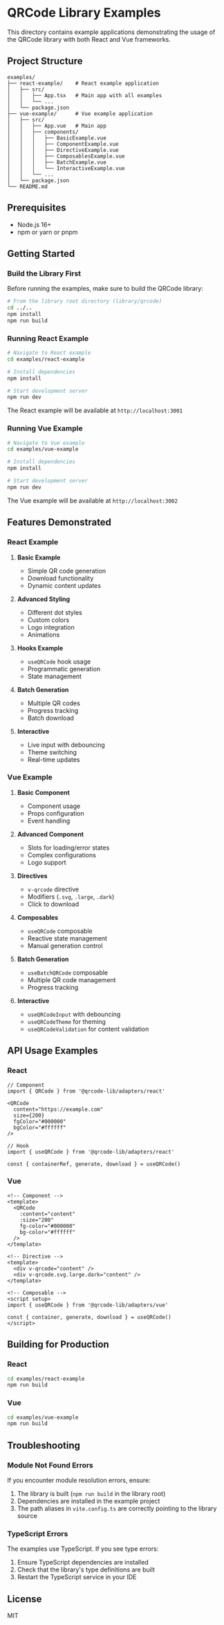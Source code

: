 # QRCode Library Examples

This directory contains example applications demonstrating the usage of the QRCode library with both React and Vue frameworks.

## Project Structure

```
examples/
├── react-example/    # React example application
│   ├── src/
│   │   ├── App.tsx   # Main app with all examples
│   │   └── ...
│   └── package.json
├── vue-example/      # Vue example application
│   ├── src/
│   │   ├── App.vue   # Main app
│   │   ├── components/
│   │   │   ├── BasicExample.vue
│   │   │   ├── ComponentExample.vue
│   │   │   ├── DirectiveExample.vue
│   │   │   ├── ComposablesExample.vue
│   │   │   ├── BatchExample.vue
│   │   │   └── InteractiveExample.vue
│   │   └── ...
│   └── package.json
└── README.md
```

## Prerequisites

- Node.js 16+ 
- npm or yarn or pnpm

## Getting Started

### Build the Library First

Before running the examples, make sure to build the QRCode library:

```bash
# From the library root directory (library/qrcode)
cd ../..
npm install
npm run build
```

### Running React Example

```bash
# Navigate to React example
cd examples/react-example

# Install dependencies
npm install

# Start development server
npm run dev
```

The React example will be available at `http://localhost:3001`

### Running Vue Example

```bash
# Navigate to Vue example  
cd examples/vue-example

# Install dependencies
npm install

# Start development server
npm run dev
```

The Vue example will be available at `http://localhost:3002`

## Features Demonstrated

### React Example

1. **Basic Example**
   - Simple QR code generation
   - Download functionality
   - Dynamic content updates

2. **Advanced Styling**
   - Different dot styles
   - Custom colors
   - Logo integration
   - Animations

3. **Hooks Example**
   - `useQRCode` hook usage
   - Programmatic generation
   - State management

4. **Batch Generation**
   - Multiple QR codes
   - Progress tracking
   - Batch download

5. **Interactive**
   - Live input with debouncing
   - Theme switching
   - Real-time updates

### Vue Example

1. **Basic Component**
   - Component usage
   - Props configuration
   - Event handling

2. **Advanced Component**
   - Slots for loading/error states
   - Complex configurations
   - Logo support

3. **Directives**
   - `v-qrcode` directive
   - Modifiers (`.svg`, `.large`, `.dark`)
   - Click to download

4. **Composables**
   - `useQRCode` composable
   - Reactive state management
   - Manual generation control

5. **Batch Generation**
   - `useBatchQRCode` composable
   - Multiple QR code management
   - Progress tracking

6. **Interactive**
   - `useQRCodeInput` with debouncing
   - `useQRCodeTheme` for theming
   - `useQRCodeValidation` for content validation

## API Usage Examples

### React

```tsx
// Component
import { QRCode } from '@qrcode-lib/adapters/react'

<QRCode
  content="https://example.com"
  size={200}
  fgColor="#000000"
  bgColor="#ffffff"
/>

// Hook
import { useQRCode } from '@qrcode-lib/adapters/react'

const { containerRef, generate, download } = useQRCode()
```

### Vue

```vue
<!-- Component -->
<template>
  <QRCode
    :content="content"
    :size="200"
    fg-color="#000000"
    bg-color="#ffffff"
  />
</template>

<!-- Directive -->
<template>
  <div v-qrcode="content" />
  <div v-qrcode.svg.large.dark="content" />
</template>

<!-- Composable -->
<script setup>
import { useQRCode } from '@qrcode-lib/adapters/vue'

const { container, generate, download } = useQRCode()
</script>
```

## Building for Production

### React
```bash
cd examples/react-example
npm run build
```

### Vue
```bash
cd examples/vue-example
npm run build
```

## Troubleshooting

### Module Not Found Errors

If you encounter module resolution errors, ensure:
1. The library is built (`npm run build` in the library root)
2. Dependencies are installed in the example project
3. The path aliases in `vite.config.ts` are correctly pointing to the library source

### TypeScript Errors

The examples use TypeScript. If you see type errors:
1. Ensure TypeScript dependencies are installed
2. Check that the library's type definitions are built
3. Restart the TypeScript service in your IDE

## License

MIT